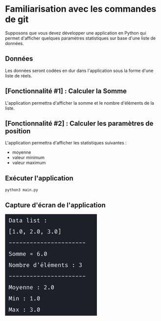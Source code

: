 # Familiarisation avec les commandes de git 

Supposons que vous devez développer une application en Python qui permet d'afficher quelques paramètres statistiques sur base d'une liste de données.

## Données
Les données seront codées en dur dans l'application sous la forme d'une liste de réels.

## [Fonctionnalité #1] : Calculer la Somme
L'application permettra d'afficher la somme et le nombre d'éléments de la liste.

## [Fonctionnalité #2] : Calculer les paramètres de position
L'application permettra d'afficher les statistiques suivantes :
* moyenne
* valeur minimum
* valeur maximum

## Exécuter l'application

```shell
python3 main.py
```
## Capture d'écran de l'application
![](Application_Statistique.png)
